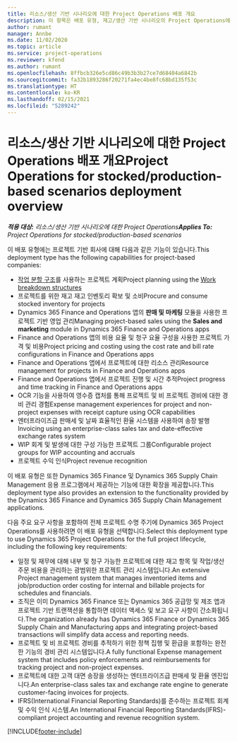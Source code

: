 ```yaml
---
title: 리소스/생산 기반 시나리오에 대한 Project Operations 배포 개요
description: 이 항목은 배포 유형, 재고/생산 기반 시나리오의 Project Operations에 대한 정보를 제공합니다.
author: rumant
manager: Annbe
ms.date: 11/02/2020
ms.topic: article
ms.service: project-operations
ms.reviewer: kfend
ms.author: rumant
ms.openlocfilehash: 8ffbcb326e5cd86c49b3b3b27ce7d68404a6842b
ms.sourcegitcommit: fa32b1893286f20271fa4ec4be8fc68bd135f53c
ms.translationtype: HT
ms.contentlocale: ko-KR
ms.lasthandoff: 02/15/2021
ms.locfileid: "5289242"
---
```

# <a name="project-operations-for-stockedproduction-based-scenarios-deployment-overview"></a><span data-ttu-id="144d0-103">리소스/생산 기반 시나리오에 대한 Project Operations 배포 개요</span><span class="sxs-lookup"><span data-stu-id="144d0-103">Project Operations for stocked/production-based scenarios deployment overview</span></span>

<span data-ttu-id="144d0-104">_**적용 대상:** 리소스/생산 기반 시나리오에 대한 Project Operations_</span><span class="sxs-lookup"><span data-stu-id="144d0-104">_**Applies To:** Project Operations for stocked/production-based scenarios_</span></span>


<span data-ttu-id="144d0-105">이 배포 유형에는 프로젝트 기반 회사에 대해 다음과 같은 기능이 있습니다.</span><span class="sxs-lookup"><span data-stu-id="144d0-105">This deployment type has the following capabilities for project-based companies:</span></span>

- <span data-ttu-id="144d0-106">[작업 분할 구조](work-breakdown-structures.md)를 사용하는 프로젝트 계획</span><span class="sxs-lookup"><span data-stu-id="144d0-106">Project planning using the [Work breakdown structures](work-breakdown-structures.md)</span></span>
- <span data-ttu-id="144d0-107">프로젝트를 위한 재고 재고 인벤토리 확보 및 소비</span><span class="sxs-lookup"><span data-stu-id="144d0-107">Procure and consume stocked inventory for projects</span></span>
- <span data-ttu-id="144d0-108">Dynamics 365 Finance and Operations 앱의 **판매 및 마케팅** 모듈을 사용한 프로젝트 기반 영업 관리</span><span class="sxs-lookup"><span data-stu-id="144d0-108">Managing project-based sales using the **Sales and marketing** module in Dynamics 365 Finance and Operations apps</span></span>
- <span data-ttu-id="144d0-109">Finance and Operations 앱의 비용 요율 및 청구 요율 구성을 사용한 프로젝트 가격 및 비용</span><span class="sxs-lookup"><span data-stu-id="144d0-109">Project pricing and costing using the cost rate and bill rate configurations in Finance and Operations apps</span></span>
- <span data-ttu-id="144d0-110">Finance and Operations 앱에서 프로젝트에 대한 리소스 관리</span><span class="sxs-lookup"><span data-stu-id="144d0-110">Resource management for projects in Finance and Operations apps</span></span>
- <span data-ttu-id="144d0-111">Finance and Operations 앱에서 프로젝트 진행 및 시간 추적</span><span class="sxs-lookup"><span data-stu-id="144d0-111">Project progress and time tracking in Finance and Operations apps</span></span>
- <span data-ttu-id="144d0-112">OCR 기능을 사용하여 영수증 캡처를 통해 프로젝트 및 비 프로젝트 경비에 대한 경비 관리 경험</span><span class="sxs-lookup"><span data-stu-id="144d0-112">Expense management experiences for project and non-project expenses with receipt capture using OCR capabilities</span></span>
- <span data-ttu-id="144d0-113">엔터프라이즈급 판매세 및 날짜 효율적인 환율 시스템을 사용하여 송장 발행</span><span class="sxs-lookup"><span data-stu-id="144d0-113">Invoicing using an enterprise-class sales tax and date-effective exchange rates system</span></span>
- <span data-ttu-id="144d0-114">WIP 회계 및 발생에 대한 구성 가능한 프로젝트 그룹</span><span class="sxs-lookup"><span data-stu-id="144d0-114">Configurable project groups for WIP accounting and accruals</span></span>
- <span data-ttu-id="144d0-115">프로젝트 수익 인식</span><span class="sxs-lookup"><span data-stu-id="144d0-115">Project revenue recognition</span></span>

<span data-ttu-id="144d0-116">이 배포 유형은 또한 Dynamics 365 Finance 및 Dynamics 365 Supply Chain Management 응용 프로그램에서 제공하는 기능에 대한 확장을 제공합니다.</span><span class="sxs-lookup"><span data-stu-id="144d0-116">This deployment type also provides an extension to the functionality provided by the Dynamics 365 Finance and Dynamics 365 Supply Chain Management applications.</span></span>

<span data-ttu-id="144d0-117">다음 주요 요구 사항을 포함하여 전체 프로젝트 수명 주기에 Dynamics 365 Project Operations를 사용하려면 이 배포 유형을 선택합니다.</span><span class="sxs-lookup"><span data-stu-id="144d0-117">Select this deployment type to use Dynamics 365 Project Operations for the full project lifecycle, including the following key requirements:</span></span>

- <span data-ttu-id="144d0-118">일정 및 재무에 대해 내부 및 청구 가능한 프로젝트에 대한 재고 항목 및 작업/생산 주문 비용을 관리하는 광범위한 프로젝트 관리 시스템입니다.</span><span class="sxs-lookup"><span data-stu-id="144d0-118">An extensive Project management system that manages inventoried items and job/production order costing for internal and billable projects for schedules and financials.</span></span>
- <span data-ttu-id="144d0-119">조직은 이미 Dynamics 365 Finance 또는 Dynamics 365 공급망 및 제조 앱과 프로젝트 기반 트랜잭션을 통합하면 데이터 액세스 및 보고 요구 사항이 간소화됩니다.</span><span class="sxs-lookup"><span data-stu-id="144d0-119">The organization already has Dynamics 365 Finance or Dynamics 365 Supply Chain and Manufacturing apps and integrating project-based transactions will simplify data access and reporting needs.</span></span>
- <span data-ttu-id="144d0-120">프로젝트 및 비 프로젝트 경비를 추적하기 위한 정책 집행 및 환급을 포함하는 완전한 기능의 경비 관리 시스템입니다.</span><span class="sxs-lookup"><span data-stu-id="144d0-120">A fully functional Expense management system that includes policy enforcements and reimbursements for tracking project and non-project expenses.</span></span>
- <span data-ttu-id="144d0-121">프로젝트에 대한 고객 대면 송장을 생성하는 엔터프라이즈급 판매세 및 환율 엔진입니다.</span><span class="sxs-lookup"><span data-stu-id="144d0-121">An enterprise-class sales tax and exchange rate engine to generate customer-facing invoices for projects.</span></span>
- <span data-ttu-id="144d0-122">IFRS(International Financial Reporting Standards)를 준수하는 프로젝트 회계 및 수익 인식 시스템.</span><span class="sxs-lookup"><span data-stu-id="144d0-122">An International Financial Reporting Standards(IFRS)-compliant project accounting and revenue recognition system.</span></span>



[!INCLUDE[footer-include](../includes/footer-banner.md)]